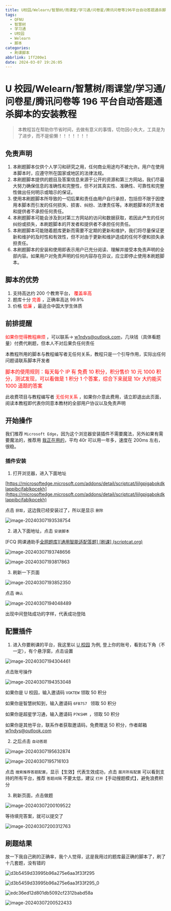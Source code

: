 ```yaml
---
title: U校园/Welearn/智慧树/雨课堂/学习通/问卷星/腾讯问卷等196平台自动答题通杀脚本的安装教程
tags:
  - QFNU
  - 智慧树
  - 学习通
  - U校园
  - Welearn
  - 脚本
categories:
  - 刷课脚本
abbrlink: 1ff200e1
date: 2024-03-07 19:26:05
---
```


# U 校园/Welearn/智慧树/雨课堂/学习通/问卷星/腾讯问卷等 196 平台自动答题通杀脚本的安装教程

> 本教程旨在帮助你节省时间，去做有意义的事情，切勿因小失大，工具是为了进步，而不是偷懒！！！！！！！

## 免责声明

1. 本刷题脚本仅供个人学习和研究之用，任何商业用途均不被允许。用户在使用本脚本时，应遵守所在国家或地区的法律法规。
2. 本刷题脚本提供的题目及答案信息来源于公开的资源和第三方网站，我们尽最大努力确保信息的准确性和完整性，但不对其真实性、准确性、可靠性和完整性做出任何明示或暗示的保证。
3. 使用本刷题脚本所导致的一切后果和责任由用户自行承担，包括但不限于因使用本脚本而引发的任何损失、损害、纠纷、法律责任等。本刷题脚本的开发者和提供者不承担任何责任。
4. 本刷题脚本可能会涉及到对第三方网站的访问和数据获取，若因此产生的任何纠纷或损失，本刷题脚本的开发者和提供者不承担任何责任。
5. 本刷题脚本可能随着题库更新而需要不定期的更新和维护，我们将尽量保证更新和维护的及时性和有效性，但不对由于更新和维护造成的任何不便和损失承担责任。
6. 本刷题脚本的安装和使用即表示用户已充分阅读、理解并接受本免责声明的全部内容。如果用户对免责声明的任何内容存在异议，应立即停止使用本刷题脚本。

## 脚本的优势

1. 支持高达约 200 个教育平台，<span style="color:#FF0000;"> 覆盖率高 </span>
2. 题库十分 <span style="color:#FF0000;"> 完善 </span>，正确率高达 99.9%
3. 价格 <span style="color:#FF0000;"> 低廉 </span>，最适合中国大学生体质

## 前排提醒

<span style="color:#FF0000;"> 如果你觉得教程麻烦 </span>，可以联系→ [w1ndys@outlook.com](mailto:w1ndys@outlook.com)，几块钱（具体看题量）付费代刷题，但本人不对后果负任何责任

本教程所用的脚本与教程编写者无任何关系，教程只是一个引导作用，实际出任何问题请联系脚本开发者

<span style="font-size:1.1em; color:#FF0000;"> 脚本的使用规则：每天每个 IP 有 免费 10 积分，积分售价 10 元 1000 积分，测试发现，可以看做是 1 积分 1 个答案，综合下来就是 10r 大约能买 1000 道题的答案 </span>

此收费项目与教程编写者 <span style="color:#FF0000;"> 无任何关系 </span>，如果你介意此费用，请立即退出此页面，阅读本教程即代表你同意本教材的全部用户协议以及免责声明

## 开始操作

我们推荐 `Microsoft Edge`，因为这个浏览器安装插件不需要魔法，另外如果有需要魔法的，推荐用 [我正在用的](https://blog.w1ndys.top/posts/80f8b1da)，平均 40r 可以用一年多，速度在 200ms 左右，很稳。

### 插件安装

1. 打开浏览器，进入下面地址

[https://microsoftedge.microsoft.com/addons/detail/scriptcat/liilgpjgabokdklappibcjfablkpcekh](https://microsoftedge.microsoft.com/addons/detail/scriptcat/liilgpjgabokdklappibcjfablkpcekh)

点击 `获取`，这边我已经安装过了，所以是显示 `删除`

![image-20240307193538754](../img/classscript/image-20240307193538754.png)

2. 进入下面地址，点击 `安装脚本`

[FCQ 网课通助手[全网题库\][通用智能适配答题] [刷课] (scriptcat.org)](https://scriptcat.org/zh-CN/script-show-page/1338#/)

![image-20240307193748656](../img/classscript/image-20240307193748656.png)

![image-20240307193817863](../img/classscript/image-20240307193817863.png)

3. 刷新一下页面

![image-20240307193852350](../img/classscript/image-20240307193852350.png)

点击 `确认`

![image-20240307194048489](../img/classscript/image-20240307194048489.png)

出现中间登陆成功的字样，代表成功登陆

## 配置插件

1. 进入你要刷课的平台，我这里以 [U 校园](https://u.unipus.cn/user/student?school_id=9541#/) 为例, 登上你的账号，看到右下角（不一定），有个悬浮窗，点击设置

![image-20240307194304461](../img/classscript/image-20240307194304461.png)

点击账号操作

![image-20240307194353048](../img/classscript/image-20240307194353048.png)

如果你是 U 校园，输入邀请码 `VGKTEW` 领取 50 积分

如果你是智慧树知到，输入邀请码 `6FB7S7 ` 领取 50 积分

如果你是超星学习通，输入邀请码 `P7KSHM `，领取 50 积分

如果你是其他平台，联系作者获取邀请码，免费赠送 50 积分，作者邮箱 [w1ndys@outlook.com](mailto:w1ndys@outlook.com)

2. 之后点击 `自动答题	`

![image-20240307195632874](../img/classscript/image-20240307195632874.png)

![image-20240307195716103](../img/classscript/image-20240307195716103.png)

点击 `搜索推荐答题配置`，显示【生效】代表生效成功，点击 `展开所有配置` 可以看到支持的所有平台，推荐 `答题间隔` 不要太低，建议 `打开`【手动搜题模式】，避免浪费积分

3. 刷新页面，点击做题

![image-20240307200109522](../img/classscript/image-20240307200109522.png)

等待填完答案，就可以提交了

![image-20240307200312763](../img/classscript/image-20240307200312763.png)

## 刷题结果

放一下我自己刷的正确率，我个人觉得，这是我用过的题库最正确的脚本了，刷了十几套题，没有错的

![d3b5459d33995b96a275e6aa3f33f295](../img/classscript/d3b5459d33995b96a275e6aa3f33f295.png)

![d3b5459d33995b96a275e6aa3f33f295_0](../img/classscript/d3b5459d33995b96a275e6aa3f33f295_0.png)

![edc36ed12d801db5092cf2312babd58a](../img/classscript/edc36ed12d801db5092cf2312babd58a.png)

![image-20240307200522433](../img/classscript/image-20240307200522433.png)
